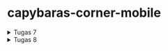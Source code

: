 ﻿# capybaras-corner-mobile
<details>
<summary> Tugas 7 </summary>

1. Jelaskan apa yang dimaksud dengan stateless widget dan stateful widget, dan jelaskan perbedaan dari keduanya.
2. Sebutkan widget apa saja yang kamu gunakan pada proyek ini dan jelaskan fungsinya.
3. Apa fungsi dari setState()? Jelaskan variabel apa saja yang dapat terdampak dengan fungsi tersebut.
4. Jelaskan perbedaan antara const dengan final.
5. Jelaskan bagaimana cara kamu mengimplementasikan checklist-checklist di atas.

=============== 1 ===============
<br/>
Stateless dan stateful adalah dua jenis keadaan widget yang ada pada flutter. Stateless widget artinya adalah widget yang menampilkan data yang tetap/konstan atau tidak sering berubah. Kebalikannya, stateful widget digunakan ketika kita ingin menampilkan data yang sering berubah selama berjalannya aplikasi. Contoh simple stateful widget seperti label yang menunjukkan sebuah counter, tentu akan menunjukkan angka yang berubah (incrementing) sedangkan contoh stateless misalkan label yang menunjukkan nama aplikasi.
<br/>
=============== 2 ===============
<br/>
| Widget                       | Kegunaan                                                                                                             |
|------------------------------|----------------------------------------------------------------------------------------------------------------------|
| `MaterialApp`                | Root aplikasi dengan struktur Material Design, menyediakan navigasi dan tema.                                       |
| `ThemeData`                  | Mengatur tema visual aplikasi, seperti warna, font, dan gaya lainnya.                                               |
| `ColorScheme.fromSwatch`     | Membuat skema warna dari palet warna yang dipilih, menetapkan `primarySwatch` dan warna sekunder.                   |
| `MyHomePage`                 | Widget yang akan menjadi halaman beranda atau home page dari aplikasi.                                              |
| `MyApp`                      | Custom widget sebagai root aplikasi, menyusun `MaterialApp` dan pengaturan tema serta halaman awal.                 |
| `runApp`                     | Fungsi untuk menjalankan aplikasi, menampilkan widget utama (`MyApp`) dalam hierarchy aplikasi Flutter.             |
| `Scaffold`                   | Menyediakan struktur halaman dasar dengan `AppBar` dan `body`.                                                      |
| `AppBar`                     | Toolbar di bagian atas halaman, menampilkan judul dan ikon aplikasi.                                                |
| `Text`                       | Menampilkan teks statis pada layar. Digunakan untuk judul, sambutan, dan informasi lainnya.                         |
| `Padding`                    | Menambahkan jarak di sekitar widget untuk tata letak yang lebih rapi.                                               |
| `Column`                     | Menyusun widget secara vertikal, seperti teks dan kartu dalam halaman.                                              |
| `Row`                        | Menyusun widget secara horizontal, seperti `InfoCard` dalam satu baris.                                             |
| `InfoCard`                   | Custom widget yang menampilkan informasi sederhana (judul dan konten).                                              |
| `ItemCard`                   | Custom widget untuk ikon dan teks opsional. Respon `onTap` untuk interaksi pengguna.                               |
| `GridView.count`             | Menampilkan grid dengan jumlah kolom tetap, seperti `ItemCard` dalam 3 kolom.                                       |
| `Card`                       | Menampilkan kotak dengan elevasi, memberikan tampilan visual untuk `InfoCard`.                                      |
| `Material`                   | Menambahkan efek Material Design pada `ItemCard`, seperti warna latar belakang dan sudut melengkung.               |
| `InkWell`                    | Menambahkan efek klik pada `ItemCard` dan menampilkan `SnackBar` saat ditekan.                                      |
| `SnackBar`                   | Menampilkan pesan sementara di bagian bawah layar, sebagai respons ketika `ItemCard` ditekan.                      |
| `MediaQuery.of(context)`     | Mengambil ukuran layar untuk menyesuaikan tampilan secara responsif.                                                |
| `SizedBox`                   | Menambahkan jarak vertikal antara elemen-elemen dalam kolom.                                                        |
<br/>
=============== 3 ===============
<br/>
setState() digunakan untuk memberi sinyal framework bahwa isi dari sebuah `StatefulWidget` telah berubah dan butuh dicek.
setState() hanya berdampak pada variabel atau data yang berada dalam State dari widget tersebut, khususnya variabel-variabel yang digunakan dalam metode build. Variabel yang terpengaruh antara lain:
1. Variabel dengan nilai dinamis atau bisa berubah: Variabel seperti int counter, String text, atau List items yang diinisialisasi dalam State widget bisa diubah, dan setState() akan memperbarui tampilan sesuai perubahan tersebut.
2. Data yang ditampilkan di UI: Semua data yang digunakan di dalam build method, seperti teks, gambar, ukuran, atau warna, jika terhubung dengan variabel dalam state yang berubah, akan terpengaruh oleh setState().
3. Properti widget: Jika suatu properti dari widget bergantung pada nilai variabel dalam State, maka perubahan nilai tersebut juga mempengaruhi tampilan widget. Misalnya, properti color dari widget Container yang bergantung pada nilai dari variabel dalam state.
<br/>
=============== 4 ===============
<br/>

| Sifat                         | `const`                              | `final`                            | 
|-------------------------------|--------------------------------------|------------------------------------|
| Waktu penentuan nilai         | Compile-time                         | Run-time                           | 
| Dapat berubah nilainya?       | Tidak                                | Tidak                              | 
| Penggunaan pada variabel instance? | Tidak bisa                        | Bisa                               | 
| Memerlukan kata kunci `static` untuk class-level konstanta? | Ya                                  | Tidak (tidak bisa const)  | 
| Bersifat immutable (tidak dapat diubah) | Ya, mutlak (benar-benar konstan) | Ya, tetapi nilai di-set saat run-time | 
| Cocok untuk                   | Nilai konstan di seluruh aplikasi    | Nilai yang diketahui saat run-time dan hanya di-set sekali | 
| Contoh                         | `static const double pi = 3.14;`    | `final DateTime now = DateTime.now();` |

<br/>
=============== 5 ===============
<br/>
Hal pertama yang dilakukan adalah membuat file baru bernama ``menu.dart`` pada folder lib. Lalu memindahkan class `MyHomePage` dari ``main.dart`` kemudian mengubah jenisnya menjadi stateless widget. Kemudian mengisi isi class `MyHomePage` sesuai definisi yang diperlukan suatu stateless widget. Lalu juga menambahkan 3 variable Strings (nama, kelas, npm) sebagai data yang ditunjukkan pada info card nanti.

Selanjutnya, membuat class baru bernama `InfoCard` di ``menu.dart`` yang akan menunjukkan data nama, kelas, npm yang di-define pada `MyHomePage`. class `InfoCard` ini akan membuat suatu widget Card yang berbentuk kotak dan akan menampilkan data dan title dari data tersebut.

Kemudian buat class `ItemHomePage` yang punya atribut name, icon, dan colors. name disini bertipe String, icon bertipe IconData, colors bertipe MaterialColor. Lalu buat konstruktor untuk class ini. Jadi tiap instance ItemHomePage akan memiliki name, icon, dan colors.

Kembali ke Class `MyHomePage`, tambahkan list of `ItemHomePage` sebagai button-button yang ingin ditambahkan. Pada buttonnya kita bisa memberi warna yang kita inginkan sesuai dengan yang kita masukkan pada pembuatan instance `ItemHomePage` nya.

Kemudian untuk menunjukkan bentuk button dan logic buttonnya, kita buat class `ItemCard`. yang akan memiliki variable class nya yaitu instance dari `ItemHomePage`. Build context dari `ItemCard` akan mengembalikan widget Material dengan color dan icon diambil dari attribut `ItemHomePage`. Kemudian ketika di-click, akan menunjukkan snackbar yang memberi pesan "Kamu telah menekan tombol (nama tombol)".

Setelah itu, kita perlu mengintegrasikan class-class ini ke Home Page. Widget yang akan di-build akan berupa scaffold yang mana kita harus mendefine AppBar dan Body nya. 
<br/>
</details>

<details>
<summary> Tugas 8 </summary>
1. Apa kegunaan const di Flutter? Jelaskan apa keuntungan ketika menggunakan const pada kode Flutter. Kapan sebaiknya kita menggunakan const, dan kapan sebaiknya tidak digunakan? <br/>
2. Jelaskan dan bandingkan penggunaan Column dan Row pada Flutter. Berikan contoh implementasi dari masing-masing layout widget ini!<br/>
3. Sebutkan apa saja elemen input yang kamu gunakan pada halaman form yang kamu buat pada tugas kali ini. Apakah terdapat elemen input Flutter lain yang tidak kamu gunakan pada tugas ini? Jelaskan!<br/>
4. Bagaimana cara kamu mengatur tema (theme) dalam aplikasi Flutter agar aplikasi yang dibuat konsisten? Apakah kamu mengimplementasikan tema pada aplikasi yang kamu buat?<br/>
5. Bagaimana cara kamu menangani navigasi dalam aplikasi dengan banyak halaman pada Flutter?
<br/>
=============== 1 ===============
<br/>
Const di flutter berguna sebagai penanda bahwa suatu variable itu konstan. Berbeda dengan final, const ditentukan nilainya saat compile time jadi dapat mempercepat jalannya aplikasi. Sebaiknya gunakan const pada variable/pemanggilan fungsi yang tidak akan berubah statenya. Const sebaiknya tidak digunakan pada variable atau instansiasi suatu class yang akan membutuhkan/dapat nilainya ketika runtime.
<br/>
=============== 2 ===============
<br/>
1. Widget Column
Column adalah widget yang menyusun elemen-elemen secara vertikal (dari atas ke bawah). Widget ini berguna untuk menumpuk komponen secara vertikal, misalnya daftar teks atau tombol yang harus disusun dalam satu kolom.
```dart
Column(
  mainAxisAlignment: MainAxisAlignment.center, // Menempatkan widget di tengah vertikal
  crossAxisAlignment: CrossAxisAlignment.center, // Menempatkan widget di tengah horizontal
  children: [
    Text('Hello'),
    Text('Welcome to Flutter'),
    ElevatedButton(
      onPressed: () {},
      child: Text('Click Me'),
    ),
  ],
)
```
2. Widget Row
Row adalah widget yang menyusun elemen-elemen secara horizontal (dari kiri ke kanan). Widget ini sering digunakan ketika Anda ingin menempatkan elemen-elemen yang perlu ditampilkan secara berdampingan, misalnya ikon dan teks dalam satu baris.
```dart
Row(
  mainAxisAlignment: MainAxisAlignment.spaceEvenly, // Menyebar widget secara merata
  crossAxisAlignment: CrossAxisAlignment.center, // Menempatkan widget di tengah vertikal
  children: [
    Icon(Icons.home, size: 32),
    Text('Home'),
    Icon(Icons.settings, size: 32),
    Text('Settings'),
  ],
)
```
<br/>
=============== 3 ===============
<br/>
1. TextFormField: adalah widget dasar yang sering dipakai untuk input teks seperti nama, alamat, atau deskripsi. Elemen ini bisa digunakan dengan validator untuk memeriksa validitas input.
Dalam Project ini saya hanya menggunakan TextFormField, mungkin untuk pemilihan `Chill Level` saya bisa menggunakan slider.

Widget form input lainnya, yang sering dipakai:
- DropdownButtonFormField: Sering digunakan untuk memilih dari sekumpulan pilihan tetap, seperti kategori produk atau jenis kelamin.
- Checkbox: Untuk input yang hanya memerlukan pilihan "ya" atau "tidak," seperti setuju pada syarat dan ketentuan.
- Radio: Jika pilihan terbatas pada satu opsi dari beberapa, misalnya, pilihan jenis pembayaran.
- Slider: Berguna untuk memilih nilai numerik dalam rentang tertentu, seperti intensitas atau level sesuatu.
- Elemen lain yang mungkin tersedia tetapi jarang digunakan bisa termasuk:
- Switch: Biasanya digunakan untuk pengaturan aktif/nonaktif, misalnya, notifikasi aplikasi.
- DatePicker: Menampilkan kalender untuk memilih tanggal, seperti pada formulir pemesanan.
- TimePicker: Untuk memilih waktu spesifik, misalnya untuk pengaturan jadwal.

<br/>
=============== 4 ===============
<br/>
Pada tanggal readme ini ditulis ``12/11/2024``, saya baru menggunakan widget ``ThemeData`` pada ``main.dart`` untuk mengatur theme color aplikasi. Saya juga menerapkan ``IconThemeData`` pada bagian AppBar di ``menu.dart``. Untuk pengaplikasian theme warna aplikasinya, dapat menggunakan ``Theme.of(context)``.
<br/>
=============== 5 ===============
<br/>
Tentu saja dengan widget Navigator adalah yang paling umum, cara kerjanya bisa dibayangkan sebagai stack of screens. Dimana ketika ingin berganti screen (dari top of stack) kita bisa lakukan push sebuah screen(widget), pop, ataupun mengganti top of stack dengan screen lain secara langsung. Penggunaan stack ini memungkinkan pengguna untuk rollback ke screen sebelumnya (dengan pop stack).
<br/>
</details>
